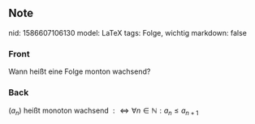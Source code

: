 ## Note
nid: 1586607106130
model: LaTeX
tags: Folge, wichtig
markdown: false

### Front
Wann heißt eine Folge monton wachsend?

### Back
$\left(a_{n}\right)$ heißt monoton wachsend $: \Longleftrightarrow \forall n \in \mathbb{N}: a_{n} \leq a_{n+1}$
